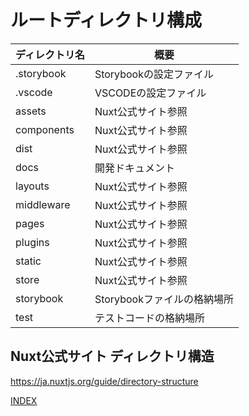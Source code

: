 # ルートディレクトリ構成

| ディレクトリ名 | 概要 |
| ---- | ---- |
| .storybook | Storybookの設定ファイル |
| .vscode | VSCODEの設定ファイル |
| assets | Nuxt公式サイト参照 |
| components | Nuxt公式サイト参照 |
| dist | Nuxt公式サイト参照 |
| docs | 開発ドキュメント |
| layouts | Nuxt公式サイト参照 |
| middleware | Nuxt公式サイト参照 |
| pages | Nuxt公式サイト参照 |
| plugins | Nuxt公式サイト参照 |
| static | Nuxt公式サイト参照 |
| store | Nuxt公式サイト参照 |
| storybook | Storybookファイルの格納場所 |
| test | テストコードの格納場所 |

## Nuxt公式サイト ディレクトリ構造

<https://ja.nuxtjs.org/guide/directory-structure>

[INDEX](../index.md)

